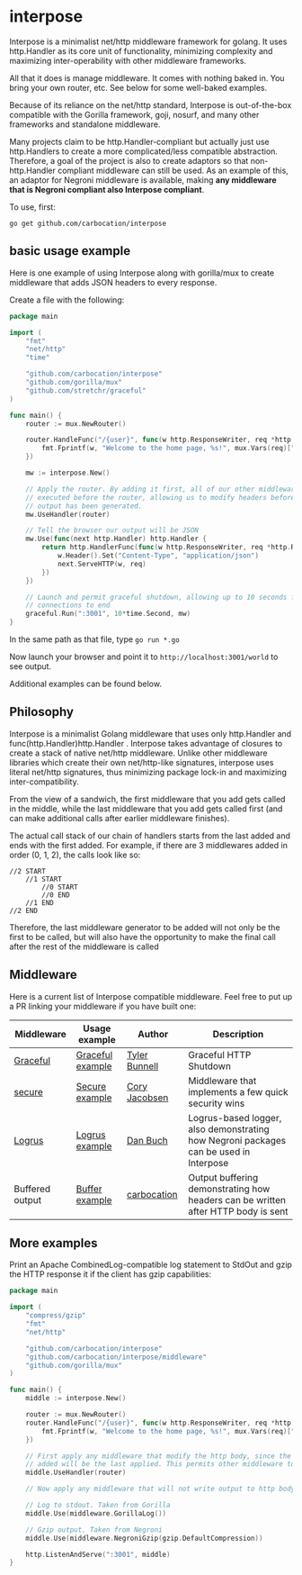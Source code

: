 interpose
=========

Interpose is a minimalist net/http middleware framework for golang. It uses 
http.Handler as its core unit of functionality, minimizing complexity
and maximizing inter-operability with other middleware frameworks.

All that it does is manage middleware. It comes with nothing baked in. You 
bring your own router, etc. See below for some well-baked examples.

Because of its reliance on the net/http standard, Interpose is out-of-the-box 
compatible with the Gorilla framework, goji, nosurf, and many other frameworks and 
standalone middleware. 

Many projects claim to be http.Handler-compliant but actually just use http.Handlers 
to create a more complicated/less compatible abstraction. Therefore, a goal of the 
project is also to create adaptors so that non-http.Handler compliant middleware can 
still be used. As an example of this, an adaptor for Negroni middleware is available, 
making **any middleware that is Negroni compliant also Interpose compliant**. 

To use, first:

`go get github.com/carbocation/interpose`

## basic usage example

Here is one example of using Interpose along with gorilla/mux to create
middleware that adds JSON headers to every response.

Create a file with the following:

```go
package main

import (
	"fmt"
	"net/http"
	"time"

	"github.com/carbocation/interpose"
	"github.com/gorilla/mux"
	"github.com/stretchr/graceful"
)

func main() {
	router := mux.NewRouter()

	router.HandleFunc("/{user}", func(w http.ResponseWriter, req *http.Request) {
		fmt.Fprintf(w, "Welcome to the home page, %s!", mux.Vars(req)["user"])
	})

	mw := interpose.New()

	// Apply the router. By adding it first, all of our other middleware will be
	// executed before the router, allowing us to modify headers before any
	// output has been generated.
	mw.UseHandler(router)

	// Tell the browser our output will be JSON
	mw.Use(func(next http.Handler) http.Handler {
		return http.HandlerFunc(func(w http.ResponseWriter, req *http.Request) {
			w.Header().Set("Content-Type", "application/json")
			next.ServeHTTP(w, req)
		})
	})

	// Launch and permit graceful shutdown, allowing up to 10 seconds for existing
	// connections to end
	graceful.Run(":3001", 10*time.Second, mw)
}
```

In the same path as that file, type `go run *.go`

Now launch your browser and point it to `http://localhost:3001/world` to see output.

Additional examples can be found below.

## Philosophy

Interpose is a minimalist Golang middleware that uses only http.Handler and
func(http.Handler)http.Handler . Interpose takes advantage of closures to create
a stack of native net/http middleware. Unlike other middleware libraries which
create their own net/http-like signatures, interpose uses literal net/http
signatures, thus minimizing package lock-in and maximizing inter-compatibility.

From the view of a sandwich, the first middleware that you add gets called in
the middle, while the last middleware that you add gets called first (and can
make additional calls after earlier middleware finishes).

The actual call stack of our chain of handlers starts from the last
added and ends with the first added. For example, if there are 3
middlewares added in order (0, 1, 2), the calls look like so:

	//2 START
		//1 START
			//0 START
			//0 END
		//1 END
	//2 END

Therefore, the last middleware generator to be added will not only be
the first to be called, but will also have the opportunity to make the
final call after the rest of the middleware is called

## Middleware

Here is a current list of Interpose compatible middleware. Feel free to put up a PR linking your middleware if you have built one:


| Middleware | Usage example | Author | Description |
| -----------|---------------|--------|-------------|
| [Graceful](https://github.com/stretchr/graceful) | [Graceful example](https://github.com/carbocation/interpose/blob/master/examples/graceful/main.go) | [Tyler Bunnell](https://github.com/tylerb) | Graceful HTTP Shutdown |
| [secure](https://github.com/unrolled/secure) | [Secure example](https://github.com/carbocation/interpose/blob/master/examples/secure/main.go) | [Cory Jacobsen](https://github.com/unrolled) | Middleware that implements a few quick security wins |
| [Logrus](https://github.com/meatballhat/negroni-logrus) | [Logrus example](https://github.com/carbocation/interpose/blob/master/examples/adaptors/logrus/main.go) | [Dan Buch](https://github.com/meatballhat) | Logrus-based logger, also demonstrating how Negroni packages can be used in Interpose |
| Buffered output | [Buffer example](https://github.com/carbocation/interpose/blob/master/examples/buffer/main.go) | [carbocation](https://github.com/carbocation) | Output buffering demonstrating how headers can be written after HTTP body is sent |

## More examples

Print an Apache CombinedLog-compatible log statement to StdOut and 
gzip the HTTP response it if the client has gzip capabilities:

```go
package main

import (
	"compress/gzip"
	"fmt"
	"net/http"

	"github.com/carbocation/interpose"
	"github.com/carbocation/interpose/middleware"
	"github.com/gorilla/mux"
)

func main() {
	middle := interpose.New()

	router := mux.NewRouter()
	router.HandleFunc("/{user}", func(w http.ResponseWriter, req *http.Request) {
		fmt.Fprintf(w, "Welcome to the home page, %s!", mux.Vars(req)["user"])
	})

	// First apply any middleware that modify the http body, since the first
	// added will be the last applied. This permits other middleware to alter headers
	middle.UseHandler(router)

	// Now apply any middleware that will not write output to http body

	// Log to stdout. Taken from Gorilla
	middle.Use(middleware.GorillaLog())

	// Gzip output. Taken from Negroni
	middle.Use(middleware.NegroniGzip(gzip.DefaultCompression))

	http.ListenAndServe(":3001", middle)
}

```
